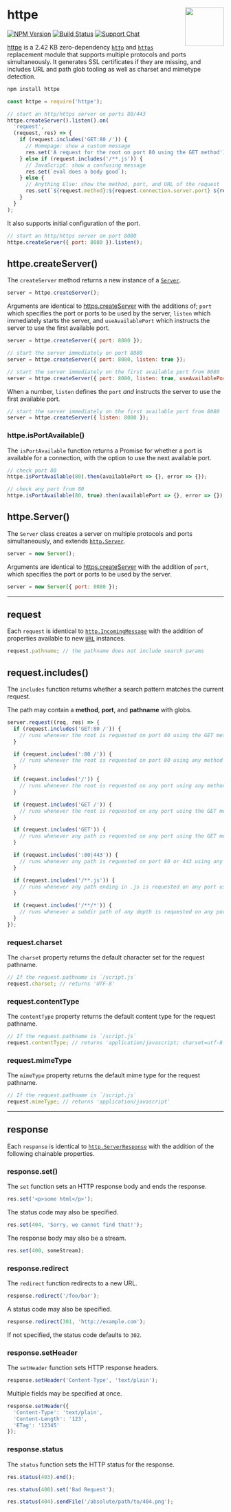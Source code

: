 # httpe [<img src="https://jonathantneal.github.io/node-logo.svg" alt="" width="90" height="90" align="right">][httpe]

[![NPM Version][npm-img]][npm-url]
[![Build Status][cli-img]][cli-url]
[![Support Chat][git-img]][git-url]

[httpe] is a 2.42 KB zero-dependency [`http`] and [`https`] replacement module
that supports multiple protocols and ports simultaneously. It generates SSL
certificates if they are missing, and includes URL and path glob tooling as
well as charset and mimetype detection.

```bash
npm install httpe
```

```js
const httpe = require('httpe');

// start an http/https server on ports 80/443
httpe.createServer().listen().on(
  'request',
  (request, res) => {
    if (request.includes('GET:80 /')) {
      // Homepage: show a custom message
      res.set('A request for the root on port 80 using the GET method');
    } else if (request.includes('/**.js')) {
      // JavaScript: show a confusing message
      res.set(`eval does a body good`);
    } else {
      // Anything Else: show the method, port, and URL of the request
      res.set(`${request.method}:${request.connection.server.port} ${request.pathname}`);
    }
  }
);
```

It also supports initial configuration of the port.

```js
// start an http/https server on port 8080
httpe.createServer({ port: 8080 }).listen();
```

## httpe.createServer()

The `createServer` method returns a new instance of a [`Server`](#httpe.Server).

```js
server = httpe.createServer();
```

Arguments are identical to
[https.createServer](https://nodejs.org/api/https.html#https_https_createserver_options_requestlistener)
with the additions of; `port` which specifies the port or ports to be used by
the server, `listen` which immediately starts the server, and
`useAvailablePort` which instructs the server to use the first available port.

```js
server = httpe.createServer({ port: 8080 });
```

```js
// start the server immediately on port 8080
server = httpe.createServer({ port: 8080, listen: true });
```

```js
// start the server immediately on the first available port from 8080
server = httpe.createServer({ port: 8080, listen: true, useAvailablePort: true });
```

When a number, `listen` defines the `port` _and_ instructs the server to use
the first available port.

```js
// start the server immediately on the first available port from 8080
server = httpe.createServer({ listen: 8080 });
```

### httpe.isPortAvailable()

The `isPortAvailable` function returns a Promise for whether a port is
available for a connection, with the option to use the next available port.

```js
// check port 80
httpe.isPortAvailable(80).then(availablePort => {}, error => {});
```

```js
// check any port from 80
httpe.isPortAvailable(80, true).then(availablePort => {}, error => {});
```

## httpe.Server()

The `Server` class creates a server on multiple protocols and ports
simultaneously, and extends 
[`http.Server`](https://nodejs.org/api/http.html#http_class_http_server).

```js
server = new Server();
```

Arguments are identical to
[https.createServer](https://nodejs.org/api/https.html#https_https_createserver_options_requestlistener)
with the addition of `port`, which specifies the port or ports to be used by
the server.

```js
server = new Server({ port: 8080 });
```

---

## request

Each `request` is identical to
[`http.IncomingMessage`](https://nodejs.org/api/http.html#http_class_http_incomingmessage)
with the addition of properties available to new
[`URL`](https://nodejs.org/api/url.html#url_class_url) instances.

```js
request.pathname; // the pathname does not include search params
```

## request.includes()

The `includes` function returns whether a search pattern matches the current
request.

The path may contain a **method**, **port**, and **pathname** with globs.

```js
server.request((req, res) => {
  if (request.includes('GET:80 /')) {
    // runs whenever the root is requested on port 80 using the GET method
  }

  if (request.includes(':80 /')) {
    // runs whenever the root is requested on port 80 using any method
  }

  if (request.includes('/')) {
    // runs whenever the root is requested on any port using any method
  }

  if (request.includes('GET /')) {
    // runs whenever the root is requested on any port using the GET method
  }

  if (request.includes('GET')) {
    // runs whenever any path is requested on any port using the GET method
  }

  if (request.includes(':80|443')) {
    // runs whenever any path is requested on port 80 or 443 using any method
  }

  if (request.includes('/**.js')) {
    // runs whenever any path ending in .js is requested on any port using any method
  }

  if (request.includes('/**/*')) {
    // runs whenever a subdir path of any depth is requested on any port using any method
  }
});
```

### request.charset

The `charset` property returns the default character set for the request
pathname.

```js
// If the request.pathname is `/script.js`
request.charset; // returns 'UTF-8'
```

### request.contentType

The `contentType` property returns the default content type for the request
pathname.

```js
// If the request.pathname is `/script.js`
request.contentType; // returns 'application/javascript; charset=utf-8'
```

### request.mimeType

The `mimeType` property returns the default mime type for the request pathname.

```js
// If the request.pathname is `/script.js`
request.mimeType; // returns 'application/javascript'
```

---

## response

Each `response` is identical to
[`http.ServerResponse`](https://nodejs.org/api/http.html#http_class_http_serverresponse)
with the addition of the following chainable properties.

### response.set()

The `set` function sets an HTTP response body and ends the response.

```js
res.set('<p>some html</p>');
```

The status code may also be specified.

```js
res.set(404, 'Sorry, we cannot find that!');
```

The response body may also be a stream.

```js
res.set(400, someStream);
```

### response.redirect

The `redirect` function redirects to a new URL.

```js
response.redirect('/foo/bar');
```

A status code may also be specified.

```js
response.redirect(301, 'http://example.com');
```

If not specified, the status code defaults to `302`.

### response.setHeader

The `setHeader` function sets HTTP response headers.

```js
response.setHeader('Content-Type', 'text/plain');
```

Multiple fields may be specified at once.

```js
response.setHeader({
  'Content-Type': 'text/plain',
  'Content-Length': '123',
  'ETag': '12345'
});
```

### response.status

The `status` function sets the HTTP status for the response.

```js
res.status(403).end();
```

```js
res.status(400).set('Bad Request');
```

```js
res.status(404).sendFile('/absolute/path/to/404.png');
```

[cli-img]: https://img.shields.io/travis/jonathantneal/httpe.svg
[cli-url]: https://travis-ci.org/jonathantneal/httpe
[git-img]: https://img.shields.io/badge/support-chat-blue.svg
[git-url]: https://gitter.im/postcss/postcss
[npm-img]: https://img.shields.io/npm/v/httpe.svg
[npm-url]: https://www.npmjs.com/package/httpe

[`http`]: https://nodejs.org/api/http.html
[`https`]: https://nodejs.org/api/https.html
[httpe]: https://github.com/jonathantneal/httpe

